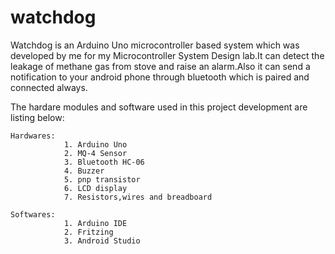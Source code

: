 # watchdog

Watchdog is an Arduino Uno microcontroller based system which was developed by me for my Microcontroller System Design lab.It can detect the 
leakage of methane gas from stove and raise an alarm.Also it can send a notification to your android phone through bluetooth which is paired and connected always.

The hardare modules and software used in this project development are listing below:

    Hardwares:
                1. Arduino Uno
                2. MQ-4 Sensor
                3. Bluetooth HC-06
                4. Buzzer
                5. pnp transistor
                6. LCD display
                7. Resistors,wires and breadboard
    
    Softwares:
                1. Arduino IDE
                2. Fritzing
                3. Android Studio 
